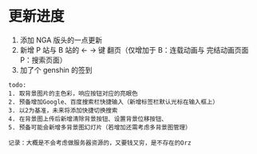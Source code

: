 # 更新进度

1. 添加 NGA 版头的一点更新
2. 新增 P 站与 B 站的 ← → 键 翻页（仅增加于 B：连载动画与 完结动画页面 P：搜索页面）
3. 加了个 genshin 的签到

```
todo:
1. 取背景图片的主色彩，响应按钮对应的亮眼色
2. 预备增加Google、百度搜索栏快捷输入（新增标签栏默认光标在输入框上）
3. 以2为基准，未来将添加快捷切换搜索
4. 在背景图上传后新增清除背景按钮、设置背景位移按钮、
5. 预备可能会新增多背景图幻灯片（若增加还需考虑多背景图管理）
```

```
记录：大概是不会考虑做服务器资源的，又要钱又穷，是不存在的Orz
```
